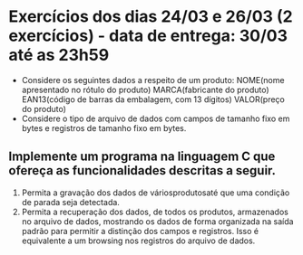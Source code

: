 # Exercícios dos dias 24/03 e 26/03 (2 exercícios) - data de entrega: 30/03 até as 23h59 

- Considere os seguintes dados a respeito de um produto: 
	NOME(nome apresentado no rótulo do produto)
	MARCA(fabricante do produto)
	EAN13(código de barras da embalagem, com 13 dígitos)
	VALOR(preço do produto)
- Considere  o  tipo  de  arquivo  de  dados  com campos  de  tamanho  fixo  em  bytes e registros de tamanho fixo em bytes. 

## Implemente  um  programa  na  linguagem  C  que  ofereça  as  funcionalidades  descritas  a seguir.
1. 	Permita a gravação dos dados de váriosprodutosaté que uma condição de parada seja detectada. 
2.	Permita  a  recuperação  dos  dados,  de todos  os produtos,  armazenados  no  arquivo de  dados,  mostrando  os  dados  de  forma  organizada  na  saída  padrão  para  permitir  a distinção  dos  campos  e  registros.  Isso  é  equivalente  a  um browsing nos  registros  do arquivo de dados.
